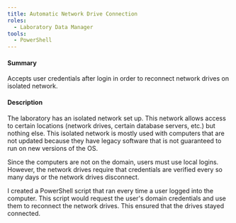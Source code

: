 ```yaml
---
title: Automatic Network Drive Connection
roles:
  - Laboratory Data Manager
tools:
  - PowerShell
---
```


#### Summary
Accepts user credentials after login in order to reconnect
network drives on isolated network.

#### Description
The laboratory has an isolated network set up. This network 
allows access to certain locations (network drives, certain database servers, etc.)
but nothing else. This isolated network is mostly used with 
computers that are not updated because they have legacy software 
that is not guaranteed to run on new versions of the OS.

Since the computers are not on the domain, users must use local 
logins. However, the network drives require that credentials are verified 
every so many days or the network drives disconnect.

I created a PowerShell script that ran every time a user logged 
into the computer. This script would request the user's domain 
credentials and use them to reconnect the network drives. This ensured that 
the drives stayed connected.